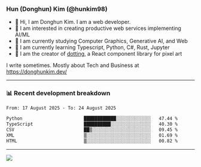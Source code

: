### Hun (Donghun) Kim (@hunkim98)

- 👋 Hi, I am Donghun Kim. I am a web developer. 
- 🤔 I am interested in creating productive web services implementing AI/ML
- 🔭 I am currently studying Computer Graphics, Generative AI, and Web 
- 🌱 I am currently learning Typescript, Python, C#, Rust, Jupyter
- 🎨 I am the creator of [dotting](https://github.com/hunkim98/dotting), a React component library for pixel art

I write sometimes. Mostly about Tech and Business at https://donghunkim.dev/

---
### 📊 Recent development breakdown
<!--START_SECTION:waka-->

```txt
From: 17 August 2025 - To: 24 August 2025

Python                       ████████████░░░░░░░░░░░░░   47.44 %
TypeScript                   ██████████░░░░░░░░░░░░░░░   40.30 %
CSV                          ██▒░░░░░░░░░░░░░░░░░░░░░░   09.45 %
XML                          ▒░░░░░░░░░░░░░░░░░░░░░░░░   01.69 %
HTML                         ▒░░░░░░░░░░░░░░░░░░░░░░░░   00.82 %
```

<!--END_SECTION:waka-->
---

<!-- <div align='center'> -->
  <img align="center" src="https://github-readme-stats.vercel.app/api?username=hunkim98&theme=dark&show_icons=true"/>
<!-- </div> -->
<!--
**hunkim98/hunkim98** is a ✨ _special_ ✨ repository because its `README.md` (this file) appears on your GitHub profile.

Here are some ideas to get you started:

- 🔭 I’m currently working on ...
- 🌱 I’m currently learning ...
- 👯 I’m looking to collaborate on ...
- 🤔 I’m looking for help with ...
- 💬 Ask me about ...
- 📫 How to reach me: ...
- 😄 Pronouns: ...
- ⚡ Fun fact: ...
-->
